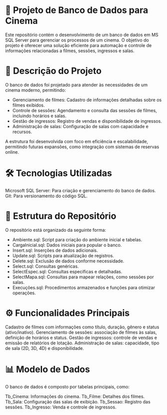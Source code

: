 # 🎥 Projeto de Banco de Dados para Cinema
Este repositório contém o desenvolvimento de um banco de dados em MS SQL Server para gerenciar os processos de um cinema. O objetivo do projeto é oferecer uma solução eficiente para automação e controle de informações relacionadas a filmes, sessões, ingressos e salas.

# 📝 Descrição do Projeto
O banco de dados foi projetado para atender às necessidades de um cinema moderno, permitindo:

* Gerenciamento de filmes: Cadastro de informações detalhadas sobre os filmes exibidos.
* Controle de sessões: Agendamento e consulta das sessões de filmes, incluindo horários e salas.
* Gestão de ingressos: Registro de vendas e disponibilidade de ingressos.
* Administração de salas: Configuração de salas com capacidade e recursos.

A estrutura foi desenvolvida com foco em eficiência e escalabilidade, permitindo futuras expansões, como integração com sistemas de reservas online.

# 🛠️ Tecnologias Utilizadas
Microsoft SQL Server: Para criação e gerenciamento do banco de dados.
Git: Para versionamento do código SQL.
# 📂 Estrutura do Repositório
O repositório está organizado da seguinte forma:

* Ambiente.sql: Script para criação do ambiente inicial e tabelas.
* CargaInicial.sql: Dados iniciais para popular o banco.
* Insert.sql: Inserções de dados adicionais.
* Update.sql: Scripts para atualização de registros.
* Delete.sql: Exclusão de dados conforme necessidade.
* Select.sql: Consultas genéricas.
* SelectEspec.sql: Consultas específicas e detalhadas.
* SelectMapa.sql: Consultas para mapear relações, como sessões por salas.
* Execuções.sql: Procedimentos armazenados e funções para otimizar operações.
# ⚙️ Funcionalidades Principais
Cadastro de filmes com informações como título, duração, gênero e status (ativo/inativo).
Gerenciamento de sessões: associação de filmes às salas, definição de horários e status.
Gestão de ingressos: controle de vendas e emissão de relatórios de lotação.
Administração de salas: capacidade, tipo de sala (2D, 3D, 4D) e disponibilidade.
# 📊 Modelo de Dados
O banco de dados é composto por tabelas principais, como:

Tb_Cinema: Informações do cinema.
Tb_Filme: Detalhes dos filmes.
Tb_Sala: Configuração das salas de exibição.
Tb_Sessao: Registro das sessões.
Tb_Ingresso: Venda e controle de ingressos.
